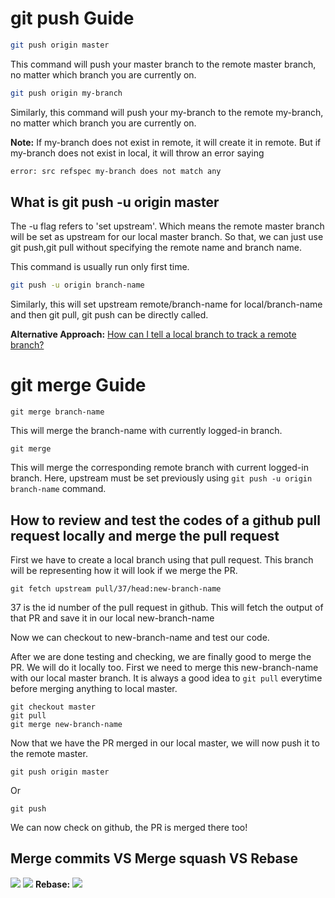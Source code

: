 <h1>git push Guide</h1>

```bash
git push origin master
```
This command will push your master branch to the remote master branch, no matter which branch you are currently on.

```bash
git push origin my-branch
```
Similarly, this command will push your my-branch to the remote my-branch, no matter which branch you are currently on.

**Note:** If my-branch does not exist in remote, it will create it in remote.
But if my-branch does not exist in local, it will throw an error saying

```bash
error: src refspec my-branch does not match any
```

<h2>What is git push -u origin master</h2>

The -u flag refers to 'set upstream'. Which means the remote master branch will be set as upstream for our local master branch.
So that, we can just use git push,git pull without specifying the remote name and branch name.

This command is usually run only first time.


```bash
git push -u origin branch-name
```

Similarly, this will set upstream remote/branch-name for local/branch-name and then git pull, git push can be directly called.

**Alternative Approach:** [How can I tell a local branch to track a remote branch?](https://www.git-tower.com/learn/git/faq/track-remote-upstream-branch)


# git merge Guide

```
git merge branch-name
``` 
This will merge the branch-name with currently logged-in branch.

```
git merge
```
This will merge the corresponding remote branch with current logged-in branch.
Here, upstream must be set previously using ```git push -u origin branch-name``` command.


## How to review and test the codes of a github pull request locally and merge the pull request

First we have to create a local branch using that pull request. This branch will be representing how it will look if we merge the PR.

```
git fetch upstream pull/37/head:new-branch-name
```

37 is the id number of the pull request in github. This will fetch the output of that PR and save it in our local new-branch-name

Now we can checkout to new-branch-name and test our code.

After we are done testing and checking, we are finally good to merge the PR. We will do it locally too. First we need to merge this new-branch-name with our local master branch. It is always a good idea to ```git pull``` everytime before merging anything to local master.


```
git checkout master
git pull
git merge new-branch-name
```

Now that we have the PR merged in our local master, we will now push it to the remote master.

```
git push origin master
```

Or

```
git push
```

We can now check on github, the PR is merged there too!

## Merge commits VS Merge squash VS Rebase

![](https://i.stack.imgur.com/3GuQE.png)
![](https://i.stack.imgur.com/Lh9LK.png)
**Rebase:**
![](https://i.stack.imgur.com/1tGHe.png)
